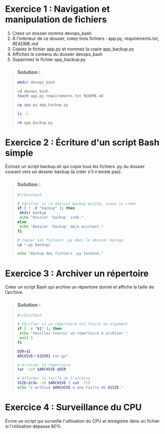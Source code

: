 # Exercice 1 : Navigation et manipulation de fichiers

1. Créez un dossier nommé devops_bash
2. À l'intérieur de ce dossier, créez trois fichiers : app.py, requirements.txt, README.md
3. Copiez le fichier app.py et nommez la copie app_backup.py
4. Affichez le contenu du dossier devops_bash
5. Supprimez le fichier app_backup.py

>### Solution :
>
>```bash
>mkdir devops_bash
>
>cd devops_bash
>touch app.py requirements.txt README.md
>
>cp app.py app_backup.py
>
>ls -l
>
>rm app_backup.py
>```

# Exercice 2 : Écriture d'un script Bash simple

Écrivez un script backup.sh qui copie tous les fichiers .py du dossier courant vers un dossier backup (à créer s'il n'existe pas).

>### Solution :
>
>```bash
>#!/bin/bash
>
># Vérifier si le dossier backup existe, sinon le créer
>if [ ! -d "backup" ]; then
>  mkdir backup
>  echo "Dossier 'backup' créé."
>else
>  echo "Dossier 'backup' déjà existant."
>fi
>
># Copier les fichiers .py dans le dossier backup
>cp *.py backup/
>
>echo "Backup des fichiers .py terminé."
>```

# Exercice 3 : Archiver un répertoire

Créer un script Bash qui archive un répertoire donné et affiche la taille de l’archive.

>### Solution :
>
>```bash
>#!/bin/bash
>
># Vérifier si un répertoire est fourni en argument
>if [ -z "$1" ]; then
>  echo "Veuillez fournir un répertoire à archiver."
>  exit 1
>fi
>
>DIR=$1
>ARCHIVE="${DIR}.tar.gz"
>
># Archiver le répertoire
>tar -czf $ARCHIVE $DIR
>
># Afficher la taille de l'archive
>SIZE=$(du -sh $ARCHIVE | cut -f1)
>echo "L'archive $ARCHIVE a une taille de $SIZE."
>```

# Exercice 4 : Surveillance du CPU

Écrire un script qui surveille l'utilisation du CPU et enregistre dans un fichier si l'utilisation dépasse 80%.
